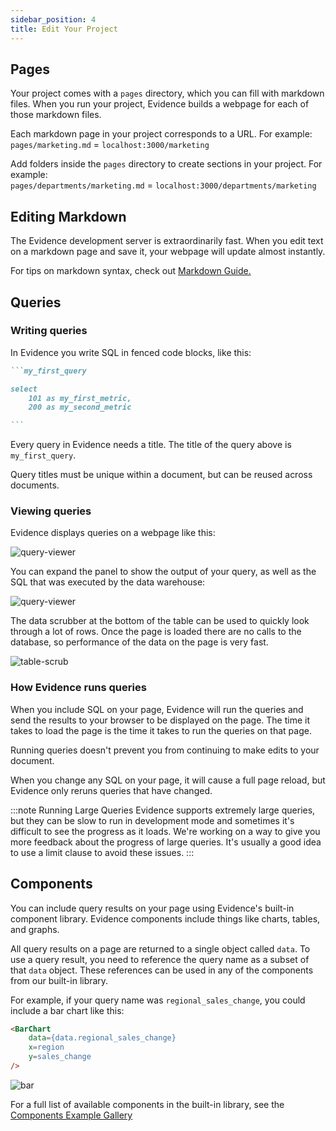 ```yaml
---
sidebar_position: 4
title: Edit Your Project
---
```


## Pages
Your project comes with a `pages` directory, which you can fill with markdown files. When you run your project, Evidence builds a webpage for each of those markdown files.

Each markdown page in your project corresponds to a URL. For example:  
`pages/marketing.md` = `localhost:3000/marketing`

Add folders inside the `pages` directory to create sections in your project. For example:  
`pages/departments/marketing.md` = `localhost:3000/departments/marketing`
 
## Editing Markdown
The Evidence development server is extraordinarily fast. When you edit text on a markdown page and save it, your webpage will update almost instantly.

For tips on markdown syntax, check out [Markdown Guide.](https://www.markdownguide.org/cheat-sheet/)

## Queries

### Writing queries
In Evidence you write SQL in fenced code blocks, like this:

````markdown
```my_first_query

select 
    101 as my_first_metric,
    200 as my_second_metric

```
````
Every query in Evidence needs a title. The title of the query above is `my_first_query`.

Query titles must be unique within a document, but can be reused across documents.

### Viewing queries
Evidence displays queries on a webpage like this:

<div style={{textAlign: 'center'}}>

![query-viewer](/img/query-result-collapsed.png)
</div>

You can expand the panel to show the output of your query, as well as the SQL that was executed by the data warehouse:

<div style={{textAlign: 'center'}}>

![query-viewer](/img/query-result-expanded.png)
</div>

The data scrubber at the bottom of the table can be used to quickly look through a lot of rows. Once the page is loaded there are no calls to the database, so performance of the data on the page is very fast.

<div style={{textAlign: 'center'}}>

![table-scrub](/img/table-scrubber.gif)

</div>

### How Evidence runs queries
When you include SQL on your page, Evidence will run the queries and send the results to your browser to be displayed on the page. The time it takes to load the page is the time it takes to run the queries on that page.

Running queries doesn't prevent you from continuing to make edits to your document.

When you change any SQL on your page, it will cause a full page reload, but Evidence only reruns queries that have changed. 

:::note Running Large Queries
Evidence supports extremely large queries, but they can be slow to run in development mode and sometimes it's difficult to see the progress as it loads. We're working on a way to give you more feedback about the progress of large queries. It's usually a good idea to use a limit clause to avoid these issues.
:::


## Components
You can include query results on your page using Evidence's built-in component library. Evidence components include things like charts, tables, and graphs. 

All query results on a page are returned to a single object called `data`. To use a query result, you need to reference the query name as a subset of that `data` object. These references can be used in any of the components from our built-in library.

For example, if your query name was `regional_sales_change`, you could include a bar chart like this:
```markdown
<BarChart 
    data={data.regional_sales_change}
    x=region
    y=sales_change
/>
```

![bar](/img/exg-bar-nt.svg) 

For a full list of available components in the built-in library, see the [Components Example Gallery](/components/example-gallery)